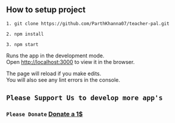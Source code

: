 ## How to setup project
``` 
1. git clone https://github.com/ParthKhanna07/teacher-pal.git

2. npm install

3. npm start

```

Runs the app in the development mode.<br>
Open [http://localhost:3000](http://localhost:3000) to view it in the browser.

The page will reload if you make edits.<br>
You will also see any lint errors in the console.

## `Please Support Us to develop more app's`
### `Please Donate` <a href="https://paypal.me/gowthamdurai?locale.x=en_GB">Donate a 1$</a>
